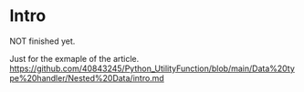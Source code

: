# Intro
NOT finished yet.

Just for the exmaple of the article.
https://github.com/40843245/Python_UtilityFunction/blob/main/Data%20type%20handler/Nested%20Data/intro.md
